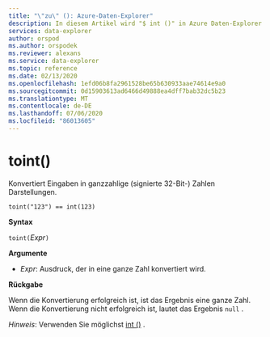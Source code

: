 ```yaml
---
title: "\"zu\" (): Azure-Daten-Explorer"
description: In diesem Artikel wird "$ int ()" in Azure Daten-Explorer beschrieben.
services: data-explorer
author: orspod
ms.author: orspodek
ms.reviewer: alexans
ms.service: data-explorer
ms.topic: reference
ms.date: 02/13/2020
ms.openlocfilehash: 1efd06b8fa2961528be65b630933aae74614e9a0
ms.sourcegitcommit: 0d15903613ad6466d49888ea4dff7bab32dc5b23
ms.translationtype: MT
ms.contentlocale: de-DE
ms.lasthandoff: 07/06/2020
ms.locfileid: "86013605"
---
```

# <a name="toint"></a>toint()

Konvertiert Eingaben in ganzzahlige (signierte 32-Bit-) Zahlen Darstellungen.

```kusto
toint("123") == int(123)
```

**Syntax**

`toint(`*Expr*`)`

**Argumente**

* *Expr*: Ausdruck, der in eine ganze Zahl konvertiert wird. 

**Rückgabe**

Wenn die Konvertierung erfolgreich ist, ist das Ergebnis eine ganze Zahl.
Wenn die Konvertierung nicht erfolgreich ist, lautet das Ergebnis `null` .
 
*Hinweis*: Verwenden Sie möglichst [int ()](./scalar-data-types/int.md) .
